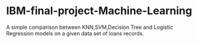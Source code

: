 # IBM-final-project-Machine-Learning

A simple comparison between KNN,SVM,Decision Tree and Logistic Regression models on a given data set of loans records.

